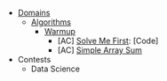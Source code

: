 + [Domains](https://www.hackerrank.com/domains)
    + [Algorithms](https://www.hackerrank.com/domains/algorithms)
        + [Warmup](https://www.hackerrank.com/domains/algorithms/warmup)
            + [AC] [Solve Me First](https://www.hackerrank.com/challenges/solve-me-first): [Code]
            + [AC] [Simple Array Sum](https://www.hackerrank.com/challenges/simple-array-sum)
+ Contests
    + Data Science
